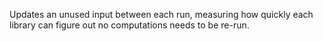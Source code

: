 Updates an unused input between each run, measuring how quickly each library can figure out no computations needs to be re-run.
